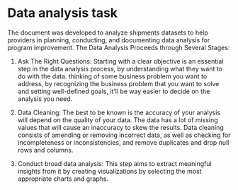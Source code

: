 # Data analysis task

The document was developed to analyze shipments datasets to help providers in planning, conducting, and documenting data analysis for program improvement. 
The Data Analysis Proceeds through Several Stages:

1.	 Ask The Right Questions: 
Starting with a clear objective is an essential step in the data analysis process, by understanding what they want to do with the data. thinking of some business problem you want to address, by recognizing the business problem that you want to solve and setting well-defined goals, it’ll be way easier to decide on the analysis you need.

2.	 Data Cleaning:
The best to be known is the accuracy of your analysis will depend on the quality of your data. The data has a lot of missing values that will cause an inaccuracy to skew the results. Data cleaning consists of amending or removing incorrect data, as well as checking for incompleteness or inconsistencies, and remove duplicates and drop null rows and columns.

3.	 Conduct broad data analysis:
This step aims to extract meaningful insights from it by creating visualizations by selecting the most appropriate charts and graphs.

